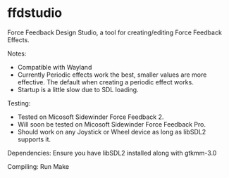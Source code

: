 # ffdstudio
Force Feedback Design Studio, a tool for creating/editing Force Feedback Effects.

Notes:
- Compatible with Wayland
- Currently Periodic effects work the best, smaller values are more effective. The default when creating a periodic effect works.
- Startup is a little slow due to SDL loading.

Testing:
- Tested on Micosoft Sidewinder Force Feedback 2.
- Will soon be tested on Micosoft Sidewinder Force Feedback Pro.
- Should work on any Joystick or Wheel device as long as libSDL2 supports it.

Dependencies:
Ensure you have libSDL2 installed along with gtkmm-3.0

Compiling:
Run Make
